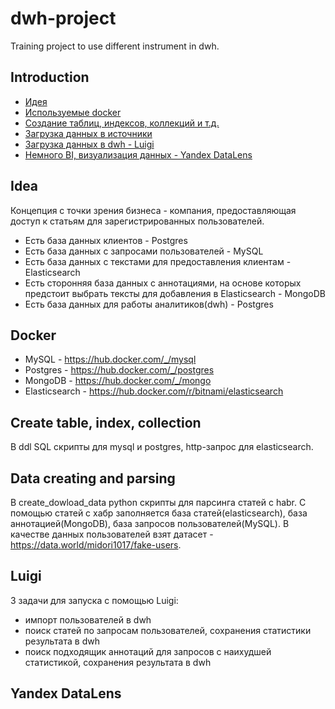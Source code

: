 # dwh-project
Training project to use different instrument in dwh.
## Introduction
- [Идея](#Idea)  
- [Используемые docker](#Docker)
- [Создание таблиц, индексов, коллекций и т.д.](#Create-table-index-collection)
- [Загрузка данных в источники](#Data-creating-and-parsing)
- [Загрузка данных в dwh - Luigi](#Luigi)
- [Немного BI, визуализация данных - Yandex DataLens](#Yandex-DataLens) 
## Idea 
Концепция с точки зрения бизнеса - компания, предоставляющая доступ к статьям для зарегистрированных пользователей.
- Есть база данных клиентов - Postgres
- Есть база данных с запросами пользователей - MySQL
- Есть база данных с текстами для предоставления клиентам - Elasticsearch
- Есть сторонняя база данных с аннотациями, на основе которых предстоит выбрать тексты для добавления в Elasticsearch - MongoDB
- Есть база данных для работы аналитиков(dwh) - Postgres   
## Docker
- MySQL - https://hub.docker.com/_/mysql 
- Postgres - https://hub.docker.com/_/postgres
- MongoDB - https://hub.docker.com/_/mongo
- Elasticsearch - https://hub.docker.com/r/bitnami/elasticsearch 
## Create table, index, collection
 В ddl SQL скрипты для mysql и postgres, http-запрос для elasticsearch.
## Data creating and parsing
 В create_dowload_data python скрипты для парсинга статей с habr.
 С помощью статей с хабр заполняется база статей(elasticsearch), база аннотацией(MongoDB), база запросов пользователей(MySQL).
 В качестве данных пользователей взят датасет - https://data.world/midori1017/fake-users.
## Luigi
3 задачи для запуска с помощью Luigi:
- импорт пользователей в dwh
- поиск статей по запросам пользователей, сохранения статистики результата в dwh
- поиск подходящик аннотаций для запросов с наихудшей статистикой, сохранения результата в dwh 

## Yandex DataLens
